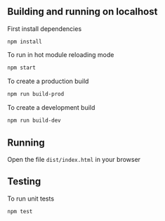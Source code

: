 #

## Building and running on localhost

First install dependencies

```sh
npm install
```

To run in hot module reloading mode

```sh
npm start
```

To create a production build

```sh
npm run build-prod
```

To create a development build

```sh
npm run build-dev
```

## Running

Open the file `dist/index.html` in your browser

## Testing

To run unit tests

```sh
npm test
```
